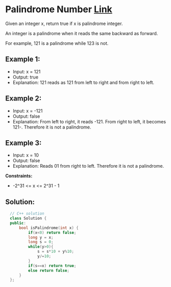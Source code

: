 # Palindrome Number [Link](https://leetcode.com/problems/palindrome-number/)

Given an integer x, return true if x is palindrome integer.

An integer is a palindrome when it reads the same backward as forward.

For example, 121 is a palindrome while 123 is not.

## Example 1:

- Input: x = 121
- Output: true
- Explanation: 121 reads as 121 from left to right and from right to left.

## Example 2:

- Input: x = -121
- Output: false
- Explanation: From left to right, it reads -121. From right to left, it becomes 121-. Therefore it is not a palindrome.

## Example 3:

- Input: x = 10
- Output: false
- Explanation: Reads 01 from right to left. Therefore it is not a palindrome.

**Constraints:**

- -2^31 <= x <= 2^31 - 1

## Solution:

```C++
  // C++ solution
  class Solution {
  public:
      bool isPalindrome(int x) {
          if(x<0) return false;
          long y = x;
          long s = 0;
          while(y>0){
              s = s*10 + y%10;
              y/=10;
          }
          if(s==x) return true;
          else return false;
      }
  };
```
